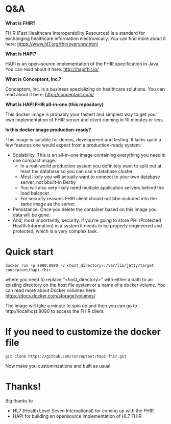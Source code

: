 # Q&A

**What is FHIR?**

FHIR (Fast Healthcare Interoperability Resources) is a standard for exchanging healthcare information electronically. You can find more about it here: https://www.hl7.org/fhir/overview.html

**What is HAPI?**

HAPI is an open-source implementation of the FHIR specification in Java. You can read about it here: http://hapifhir.io/

**What is Conceptant, Inc.?**

Conceptant, Inc. is a business specializing on healthcare solutions. You can read about it here: http://conceptant.com/

**What is HAPI FHIR all-in-one (this repository)**

This docker image is probably your fastest and simplest way to get your own implementation of FHIR server and client running in 10 minutes or less.

**Is this docker image production-ready?**

This image is suitable for demos, development and  testing. It lacks quite a few features one would expect from a production-ready system:
- Scalability. This is an all-in-one image containing everything you need in one compact image.
  - In a real-world production system you definitely want to split out at least the database so you can use a database cluster.
  - Most likely you will actually want to connect to your own database server, not bbuilt-in Derby
  - You will also very likely need multiple application servers behind the load balancer.
  - For security reasons FHIR client should not bbe included into the same image as the server.
- Persistance. Once you delete the container based on this image you data will be gone.
- And, most importantly, security. If you're going to store PHI (Protected Health Information) in a system it needs to be properly engineered and protected, which is a very complex task.

# Quick start
`docker run -p 8080:8080 -v <host_directory>:/var/lib/jetty/target conceptant/hapi-fhir`

where you need to replace "<host_directory>" with either a path to an existing directory on the host file system or a name of a docker volume. You can read more about Docker volumes here: https://docs.docker.com/storage/volumes/

The image will take a minute to spin up and then you can go to http://localhost:8080 to access the FHIR client.

# If you need to customize the docker file

`git clone https://github.com/conceptant/hapi-fhir.git`

Now make you custominzations and built as usual.

# Thanks!
Big thanks to
- HL7 (Health Level Seven International) for coming up with the FHIR
- HAPI for building an opensource implementation of HL7 FHIR
